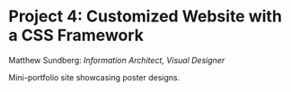 # Project 4: Customized Website with a CSS Framework
Matthew Sundberg: *Information Architect, Visual Designer*

Mini-portfolio site showcasing poster designs.

